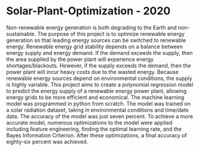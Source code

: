 # Solar-Plant-Optimization - 2020
Non-renewable energy generation is both degrading to the Earth and non-sustainable. The purpose of this project is to optimize renewable energy generation so that leading energy sources can be switched to renewable energy. Renewable energy grid stability depends on a balance between energy supply and energy demand. If the demand exceeds the supply, then the area supplied by the power plant will experience energy shortages/blackouts. However, if the supply exceeds the demand, then the power plant will incur heavy costs due to the wasted energy. Because renewable energy sources depend on environmental conditions, the supply is highly variable. This project aims to create a polynomial regression model to predict the energy supply of a renewable energy power plant, allowing energy grids to be more efficient and economical. The machine learning model was programmed in python from scratch. The model was trained on a solar radiation dataset, taking in environmental conditions and time/date data. The accuracy of the model was just seven percent. To achieve a more accurate model, numerous optimizations to the model were applied including feature engineering, finding the optimal learning rate, and the Bayes Information Criterion. After these optimizations, a final accuracy of eighty-six percent was achieved.
